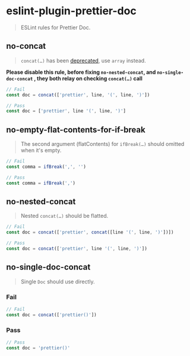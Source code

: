 # eslint-plugin-prettier-doc

> ESLint rules for Prettier Doc.

## no-concat

> `concat(…)` has been [deprecated](https://github.com/prettier/prettier/pull/9733), use `array` instead.

**Please disable this rule, before fixing `no-nested-concat`, and `no-single-doc-concat` , they both relay on checking `concat(…)` call**

```js
// Fail
const doc = concat(['prettier', line, '(', line, ')'])
```

```js
// Pass
const doc = ['prettier', line '(', line, ')']
```

## no-empty-flat-contents-for-if-break

> The second argument (flatContents) for `ifBreak(…)` should omitted when it's empty.

```js
// Fail
const comma = ifBreak(',', '')
```

```js
// Pass
const comma = ifBreak(',')
```

## no-nested-concat

> Nested `concat(…)` should be flatted.

```js
// Fail
const doc = concat(['prettier', concat([line '(', line, ')'])])
```

```js
// Pass
const doc = concat(['prettier', line '(', line, ')'])
```

## no-single-doc-concat

> Single `Doc` should use directly.

### Fail

```js
// Fail
const doc = concat(['prettier()'])
```

### Pass

```js
// Pass
const doc = 'prettier()'
```
